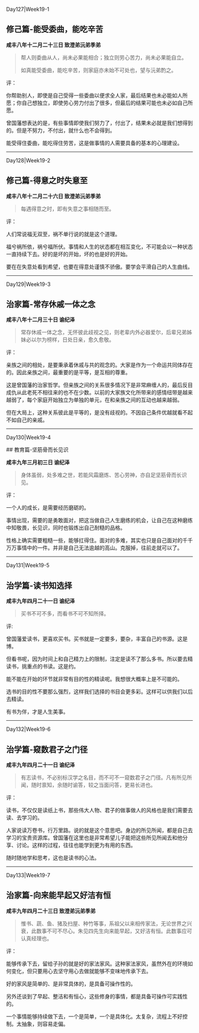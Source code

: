 Day127|Week19-1

## 修己篇-能受委曲，能吃辛苦

**咸丰八年十二月二十三日 致澄弟沅弟季弟**

>帮人则委曲从人，尚未必果能相合；独立则劳心苦力，尚未必果能自立。
>
>如真能受委曲，能吃辛苦，则家庭亦未始不可处也，望与沅弟酌之。

评：

你帮助别人，即使是自己受得一些委曲以便求全人家，最后结果也未必能如人所愿；你自己想独立，即使劳心劳力付出了很多，但最后的结果可能也未必如自己所愿。

曾国藩想表达的是，有些事情即使我们努力了，付出了，结果未必就是我们想得到的。但是不努力，不付出，就什么也不会得到。

能受得住委曲，能吃得住劳苦，这是做事情的人需要具备的基本的心理建设。

------

Day128|Week19-2

## 修己篇-得意之时失意至

**咸丰八年十二月二十六日 致澄弟沅弟季弟**

> 每遇得意之时，即有失意之事相随而至。

评：

人们常说福无双至，祸不单行说的就是这个道理。

福兮祸所依，祸兮福所伏。事情和人生的状态都在相互变化，不可能会以一种状态一直持续下去。好的是坏的开始，坏的也是好的开始。

要在在失意处看到希望，也要在得意处谨慎不骄傲。要学会平滑自己的人生曲线。

------

Day129|Week19-3

## 治家篇-常存休戚一体之念

**咸丰八年十二月三十日 谕纪泽**

>常存休戚一体之念，无怀彼此歧视之见，则老辈内外必器爱尔，后辈兄弟姊妹必以尔为榜样，日处日亲，愈久愈敬。

评：

亲族之间的相处，是要秉承着休戚与共的观念的。大家是作为一个命运共同体存在的。因此亲族之间，最重要的是平等，是互相的尊重。

这是曾国藩的治家哲学。但亲族之间的关系很多情况下是非常麻缠人的，最后反目成仇从此老死不相往来的也不在少数。以前的大家族文化所带来的感情纽带是越来越弱了，每个家庭开始独立为单独的单元，在和亲族之间的互动也越来越弱。

但在大局上，这种关系彼此是平等的，是没有歧视的。不因自己条件优越就看不起不如自己的亲戚。

------

Day130|Week19-4

## 教育篇-坚筋骨而长见识

**咸丰九年三月初三日 谕纪泽**

> 身体虽弱，处多难之世，若能风霜磨炼、苦心劳神，亦自足坚筋骨而长识见。

评：

一个人的成长，是需要经历磨砺的。

事情出现，需要的是勇敢面对，把这当做自己人生磨练的机会，让自己在这种磨练中知敬畏，长见识，同时也锻炼出自己耐糙的品格。

性格上确实需要粗糙一些，能够扛得住。面对的多难，其实也只是自己面对的千千万万事情中的一件。并非是自己无法逾越的高山。克服掉，往前走就可以了。

------

Day131|Week19-5

## 治学篇-读书知选择

**咸丰九年四月二十一日 谕纪泽**

>买书不可不多，而看书不可不知所择。

评:

曾国藩爱读书，更喜欢买书。买书就是一定要多，要杂，丰富自己的书源。这是博。

但看书呢，因为时间上和自己精力上的限制，注定是读不了那么多书。所以要去精读书，挑重点的书读。这是约。

能不能在开始的环节就非常有目的性的精读呢。我想很大概率上是不可能的。

选书的目的性不要那么强烈，这样我们选择的书目会更多彩。这样可以供我们以后去精读。

有书为伴，才是人生美事。

-----

Day132|Week19-6

## 治学篇-窥数君子之门径

**咸丰九年四月二十一日 谕纪泽**

> 有志读书，不必别标汉学之名目，而不可不一窥数君子之门径。凡有所见所闻，随时禀知，余随时谕答，较之当面问答，更易长进也。

评：

读书，不仅仅是读纸上书，那些伟大人物、君子的做事做人的风格也是我们需要去读、去学习的。

人家说读万卷书，行万里路。说的就是这个意思吧。身边的所见所闻，都是自己去学习的宝贵资源库。曾国藩在这里也是非常希望儿子能把这些所见所闻去和他分享、讨论。这样的过程，往往也能学到更为有用的东西。

随时随地学和思考，这也是读书的心法。

------

Day133|Week19-7

## 治家篇-向来能早起又好洁有恒

**咸丰九年四月二十三日 致澄弟沅弟季弟**

>惟书、蔬、鱼、猪及扫屋、种竹等事，系祖父以来相传家法，无论世界之兴衰，此数事不可不尽心。朱见四先生向来能早起，又好洁有恒。此数事应可认真经理也。

评：

能够传承下去，留给子孙的就是好的家法家风。这种家法家风，虽然外在的环境如何变化，但只要用心去坚守用心去做就能够不变味地传承下去。

好的家风是简单的、是非常具体的，是具备可操作性的。

另外还谈到了早起、整洁和有恒心，这些修身的事情，都是具备可操作可实践性的。

一个事情能够持续做下去，一个是简单，一个是具体化。太复杂，流程上不好控制。太抽象，则容易走偏。



